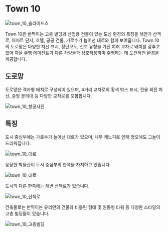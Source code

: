 # Town 10

![town_10_슬라이드쇼](../img/catalogue/maps/town10/town10.webp)

Town 10은 반짝이는 고층 빌딩과 산업용 건물이 있는 도심 환경의 특징을 해안가 산책로, 아파트 단지, 호텔, 공공 건물, 가로수가 늘어선 대로와 함께 보여줍니다. Town 10의 도로망은 다양한 차선 표시, 횡단보도, 신호 유형을 가진 여러 교차로 배치를 갖추고 있어 자율 주행 에이전트가 다른 차량들과 상호작용하며 주행하는 데 도전적인 환경을 제공합니다.

## 도로망

도로망은 격자형 배치로 구성되어 있으며, 4거리 교차로의 황색 박스 표시, 전용 회전 차선, 중앙 분리대 등 다양한 교차로를 포함합니다.

![town_10_항공사진](../img/catalogue/maps/town10/town10aerial.webp)

## 특징

도시 중심부에는 가로수가 늘어선 대로가 있으며, 나무 캐노피로 인해 정오에도 그늘이 드리워집니다.

![town_10_대로](../img/catalogue/maps/town10/boulevard.webp)

웅장한 박물관이 도시 중심부의 한쪽을 차지하고 있습니다.

![town_10_대로](../img/catalogue/maps/town10/museum.webp)

도시의 다른 한쪽에는 해변 산책로가 있습니다.

![town_10_산책로](../img/catalogue/maps/town10/promenade.webp)

건축물로는 반짝이는 유리면의 건물과 비틀린 형태 및 원통형 타워 등 다양한 스타일의 고층 빌딩들이 있습니다.

![town_10_고층빌딩](../img/catalogue/maps/town10/skyscrapers.webp)